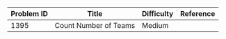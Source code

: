 | Problem ID | Title | Difficulty | Reference
| --- | --- | --- | ---
| 1395 | Count Number of Teams | Medium | 
